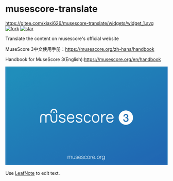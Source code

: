 # musescore-translate

https://gitee.com/xiaxi626/musescore-translate/widgets/widget_1.svg [![fork](https://gitee.com/xiaxi626/musescore-translate/badge/fork.svg?theme=white)](https://gitee.com/xiaxi626/musescore-translate/members) [![star](https://gitee.com/xiaxi626/musescore-translate/badge/star.svg?theme=white)](https://gitee.com/xiaxi626/musescore-translate/stargazers)

Translate the content on musescore's official website

MuseScore 3中文使用手册：https://musescore.org/zh-hans/handbook

Handbook for MuseScore 3(English):https://musescore.org/en/handbook

![musescore.gif](/images/musescore.gif)

Use [LeafNote](https://github.com/Shouheng88/LeafNote-Community) to edit text.
